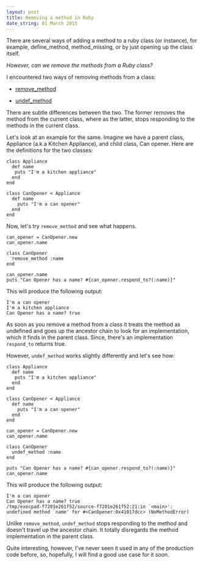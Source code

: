```yaml
---
layout: post
title: Removing a method in Ruby
date_string: 01 March 2015
--- 
```


There are several ways of adding a method to a ruby class (or instance),
for example, define_method, method_missing, or by just opening up the
class itself.

*However, can we remove the methods from a Ruby class?*

I encountered two ways of removing methods from a class:

* [remove_method](http://ruby-doc.org//core-2.2.0/Module.html#method-i-remove_method)

* [undef_method](http://ruby-doc.org//core-2.2.0/Module.html#method-i-undef_method)

There are subtle differences between the two. The former removes the
method from the current class, where as the latter, stops responding to
the methods in the current class.

Let's look at an example for the same. Imagine we have a parent class,
Appliance (a.k.a Kitchen Appliance), and child class, Can opener. Here
are the definitions for the two classes:

```
class Appliance
  def name
   puts "I'm a kitchen appliance"
  end
end

class CanOpener < Appliance
  def name
    puts "I'm a can opener"
  end
end

```

Now, let's try `remove_method` and see what happens.

```
can_opener = CanOpener.new
can_opener.name

class CanOpener
  remove_method :name
end

can_opener.name
puts "Can Opener has a name? #{can_opener.respond_to?(:name)}"   
```

This will produce the following output:

```
I'm a can opener
I'm a kitchen appliance
Can Opener has a name? true
```

As soon as you remove a method from a class it treats the method as
undefined and goes up the ancestor chain to look for an implementation, 
which it finds in the parent class. Since, there's an implementation 
`respond_to` returns true.

However, `undef_method` works slightly differently and let's see how:

```
class Appliance
  def name
   puts "I'm a kitchen appliance"
  end
end

class CanOpener < Appliance
  def name
    puts "I'm a can opener"
  end
end

can_opener = CanOpener.new
can_opener.name

class CanOpener
  undef_method :name
end
 
puts "Can Opener has a name? #{can_opener.respond_to?(:name)}"
can_opener.name
```

This will produce the following output:

```
I'm a can opener
Can Opener has a name? true
/tmp/execpad-f7201e261f52/source-f7201e261f52:21:in `<main>': undefined method `name' for #<CanOpener:0x41017dcc> (NoMethodError)
```

Unlike `remove_method`, `undef_method` stops responding to the method
and doesn't travel up the ancestor chain. It totally disregards the
method implementation in the parent class.

Quite interesting, however, I've never seen it used in any of the
production code before, so, hopefully, I will find a good use case for
it soon.



